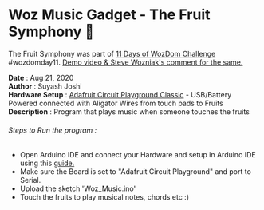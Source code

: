 # Woz Music Gadget - The Fruit Symphony 🎵
The Fruit Symphony was part of [11 Days of WozDom Challenge](https://www.wozbday.com/challenge-winners) #wozdomday11. 
[Demo video & Steve Wozniak's comment for the same.](https://www.instagram.com/tv/CELqoeCBZvr/?utm_source=ig_web_copy_link)

**Date** : Aug 21, 2020 <br />
**Author** : Suyash Joshi <br />
**Hardware Setup** : [Adafruit Circuit Playground Classic](https://www.adafruit.com/product/3000) - USB/Battery Powered connected with Aligator Wires from touch pads to Fruits <br />
**Description** : Program that plays music when someone touches the fruits <br />

###### Steps to Run the program :

- Open Arduino IDE and connect your Hardware and setup in Arduino IDE using this [guide.](https://learn.adafruit.com/introducing-circuit-playground/set-up-test-arduino)
- Make sure the Board is set to "Adafruit Circuit Playground" and port to Serial.
- Upload the sketch 'Woz_Music.ino'
- Touch the fruits to play musical notes, chords etc :)


